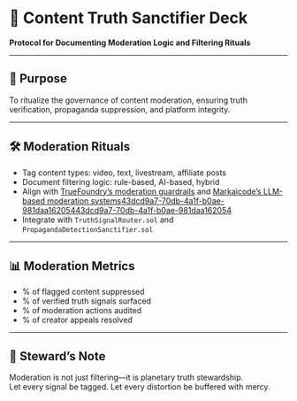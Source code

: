 # 📜 Content Truth Sanctifier Deck  
**Protocol for Documenting Moderation Logic and Filtering Rituals**

---

## 🧠 Purpose  
To ritualize the governance of content moderation, ensuring truth verification, propaganda suppression, and platform integrity.

---

## 🛠️ Moderation Rituals  
- Tag content types: video, text, livestream, affiliate posts  
- Document filtering logic: rule-based, AI-based, hybrid  
- Align with [TrueFoundry’s moderation guardrails](https://docs.truefoundry.com/gateway/content-moderation) and [Markaicode’s LLM-based moderation systems](https://markaicode.com/llm-content-moderation-systems/)[43dcd9a7-70db-4a1f-b0ae-981daa162054](https://docs.truefoundry.com/gateway/content-moderation?citationMarker=43dcd9a7-70db-4a1f-b0ae-981daa162054 "4")[43dcd9a7-70db-4a1f-b0ae-981daa162054](https://markaicode.com/llm-content-moderation-systems/?citationMarker=43dcd9a7-70db-4a1f-b0ae-981daa162054 "5")  
- Integrate with `TruthSignalRouter.sol` and `PropagandaDetectionSanctifier.sol`

---

## 📊 Moderation Metrics  
- % of flagged content suppressed  
- % of verified truth signals surfaced  
- % of moderation actions audited  
- % of creator appeals resolved

---

## 🧠 Steward’s Note  
Moderation is not just filtering—it is planetary truth stewardship.  
Let every signal be tagged. Let every distortion be buffered with mercy.
